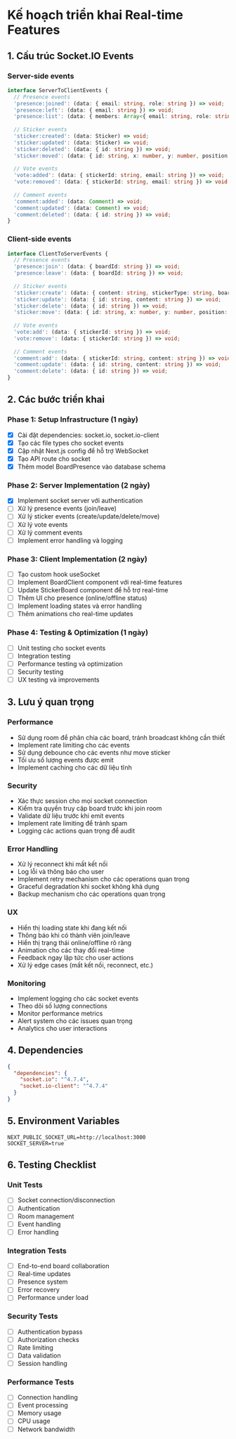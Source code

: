 # Kế hoạch triển khai Real-time Features

## 1. Cấu trúc Socket.IO Events

### Server-side events
```typescript
interface ServerToClientEvents {
  // Presence events
  'presence:joined': (data: { email: string, role: string }) => void;
  'presence:left': (data: { email: string }) => void;
  'presence:list': (data: { members: Array<{ email: string, role: string, online: boolean }> }) => void;
  
  // Sticker events
  'sticker:created': (data: Sticker) => void;
  'sticker:updated': (data: Sticker) => void;
  'sticker:deleted': (data: { id: string }) => void;
  'sticker:moved': (data: { id: string, x: number, y: number, position: number }) => void;
  
  // Vote events
  'vote:added': (data: { stickerId: string, email: string }) => void;
  'vote:removed': (data: { stickerId: string, email: string }) => void;
  
  // Comment events
  'comment:added': (data: Comment) => void;
  'comment:updated': (data: Comment) => void;
  'comment:deleted': (data: { id: string }) => void;
}
```

### Client-side events
```typescript
interface ClientToServerEvents {
  // Presence events
  'presence:join': (data: { boardId: string }) => void;
  'presence:leave': (data: { boardId: string }) => void;
  
  // Sticker events
  'sticker:create': (data: { content: string, stickerType: string, boardId: string, x?: number, y?: number }) => void;
  'sticker:update': (data: { id: string, content: string }) => void;
  'sticker:delete': (data: { id: string }) => void;
  'sticker:move': (data: { id: string, x: number, y: number, position: number }) => void;
  
  // Vote events
  'vote:add': (data: { stickerId: string }) => void;
  'vote:remove': (data: { stickerId: string }) => void;
  
  // Comment events
  'comment:add': (data: { stickerId: string, content: string }) => void;
  'comment:update': (data: { id: string, content: string }) => void;
  'comment:delete': (data: { id: string }) => void;
}
```

## 2. Các bước triển khai

### Phase 1: Setup Infrastructure (1 ngày)
- [x] Cài đặt dependencies: socket.io, socket.io-client
- [x] Tạo các file types cho socket events
- [x] Cập nhật Next.js config để hỗ trợ WebSocket
- [x] Tạo API route cho socket
- [x] Thêm model BoardPresence vào database schema

### Phase 2: Server Implementation (2 ngày)
- [x] Implement socket server với authentication
- [ ] Xử lý presence events (join/leave)
- [ ] Xử lý sticker events (create/update/delete/move)
- [ ] Xử lý vote events
- [ ] Xử lý comment events
- [ ] Implement error handling và logging

### Phase 3: Client Implementation (2 ngày)
- [ ] Tạo custom hook useSocket
- [ ] Implement BoardClient component với real-time features
- [ ] Update StickerBoard component để hỗ trợ real-time
- [ ] Thêm UI cho presence (online/offline status)
- [ ] Implement loading states và error handling
- [ ] Thêm animations cho real-time updates

### Phase 4: Testing & Optimization (1 ngày)
- [ ] Unit testing cho socket events
- [ ] Integration testing
- [ ] Performance testing và optimization
- [ ] Security testing
- [ ] UX testing và improvements

## 3. Lưu ý quan trọng

### Performance
- Sử dụng room để phân chia các board, tránh broadcast không cần thiết
- Implement rate limiting cho các events
- Sử dụng debounce cho các events như move sticker
- Tối ưu số lượng events được emit
- Implement caching cho các dữ liệu tĩnh

### Security
- Xác thực session cho mọi socket connection
- Kiểm tra quyền truy cập board trước khi join room
- Validate dữ liệu trước khi emit events
- Implement rate limiting để tránh spam
- Logging các actions quan trọng để audit

### Error Handling
- Xử lý reconnect khi mất kết nối
- Log lỗi và thông báo cho user
- Implement retry mechanism cho các operations quan trọng
- Graceful degradation khi socket không khả dụng
- Backup mechanism cho các operations quan trọng

### UX
- Hiển thị loading state khi đang kết nối
- Thông báo khi có thành viên join/leave
- Hiển thị trạng thái online/offline rõ ràng
- Animation cho các thay đổi real-time
- Feedback ngay lập tức cho user actions
- Xử lý edge cases (mất kết nối, reconnect, etc.)

### Monitoring
- Implement logging cho các socket events
- Theo dõi số lượng connections
- Monitor performance metrics
- Alert system cho các issues quan trọng
- Analytics cho user interactions

## 4. Dependencies

```json
{
  "dependencies": {
    "socket.io": "^4.7.4",
    "socket.io-client": "^4.7.4"
  }
}
```

## 5. Environment Variables

```env
NEXT_PUBLIC_SOCKET_URL=http://localhost:3000
SOCKET_SERVER=true
```

## 6. Testing Checklist

### Unit Tests
- [ ] Socket connection/disconnection
- [ ] Authentication
- [ ] Room management
- [ ] Event handling
- [ ] Error handling

### Integration Tests
- [ ] End-to-end board collaboration
- [ ] Real-time updates
- [ ] Presence system
- [ ] Error recovery
- [ ] Performance under load

### Security Tests
- [ ] Authentication bypass
- [ ] Authorization checks
- [ ] Rate limiting
- [ ] Data validation
- [ ] Session handling

### Performance Tests
- [ ] Connection handling
- [ ] Event processing
- [ ] Memory usage
- [ ] CPU usage
- [ ] Network bandwidth 